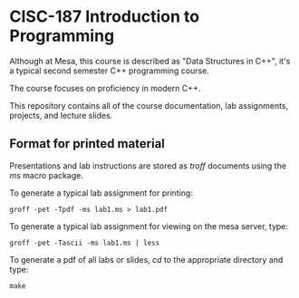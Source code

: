 CISC-187 Introduction to Programming
====================================

Although at Mesa, this course is described as "Data Structures in C++",
it's a typical second semester C++ programming course.

The course focuses on proficiency in modern C++.

This repository contains all of the course documentation, 
lab assignments, projects, and lecture slides.

Format for printed material
---------------------------
Presentations and lab instructions are stored as *troff* documents using the *ms* macro package.

To generate a typical lab assignment for printing:

    groff -pet -Tpdf -ms lab1.ms > lab1.pdf


To generate a typical lab assignment for viewing on the mesa server, type:

    groff -pet -Tascii -ms lab1.ms | less

To generate a pdf of all labs or slides, *cd* to the appropriate directory and type:

    make


